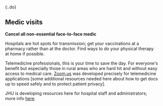 {:.do}
## Medic visits 
**Cancel all non-essential face-to-face medic**

Hospitals are hot spots for transmission; get your vaccinations at a pharmacy rather than at the doctor. Find ways to do your physical therapy at home if possible.

Telemedicine professionals, this is your time to save the day. For everyone's benefit but especially those in rural areas who are hard hit and without easy access to medical care. [Zoom.us](http://zoom.us/) was developed precisely for telemedicine applications \[some additional resources needed here about how to get docs up to speed safely and to protect patient privacy\].

JHU is developing resources here for hospital staff and administrators; more info [here](https://www.cbsnews.com/news/coronavirus-containment-dr-jon-lapook-60-minutes-2020-03-08/).
